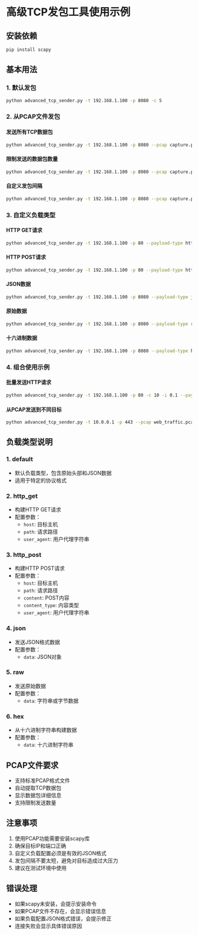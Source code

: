 # 高级TCP发包工具使用示例

## 安装依赖

```bash
pip install scapy
```

## 基本用法

### 1. 默认发包
```bash
python advanced_tcp_sender.py -t 192.168.1.100 -p 8080 -c 5
```

### 2. 从PCAP文件发包

#### 发送所有TCP数据包
```bash
python advanced_tcp_sender.py -t 192.168.1.100 -p 8080 --pcap capture.pcap
```

#### 限制发送的数据包数量
```bash
python advanced_tcp_sender.py -t 192.168.1.100 -p 8080 --pcap capture.pcap --max-packets 10
```

#### 自定义发包间隔
```bash
python advanced_tcp_sender.py -t 192.168.1.100 -p 8080 --pcap capture.pcap -i 0.5
```

### 3. 自定义负载类型

#### HTTP GET请求
```bash
python advanced_tcp_sender.py -t 192.168.1.100 -p 80 --payload-type http_get --payload-config '{"host": "example.com", "path": "/api/test", "user_agent": "CustomBot/1.0"}'
```

#### HTTP POST请求
```bash
python advanced_tcp_sender.py -t 192.168.1.100 -p 80 --payload-type http_post --payload-config '{"host": "example.com", "path": "/api/data", "content": "{\"key\": \"value\"}", "content_type": "application/json"}'
```

#### JSON数据
```bash
python advanced_tcp_sender.py -t 192.168.1.100 -p 8080 --payload-type json --payload-config '{"data": {"message": "Hello World", "timestamp": 1234567890, "user": "test"}}'
```

#### 原始数据
```bash
python advanced_tcp_sender.py -t 192.168.1.100 -p 8080 --payload-type raw --payload-config '{"data": "Hello, this is raw data!"}'
```

#### 十六进制数据
```bash
python advanced_tcp_sender.py -t 192.168.1.100 -p 8080 --payload-type hex --payload-config '{"data": "48656c6c6f20576f726c64"}'
```

### 4. 组合使用示例

#### 批量发送HTTP请求
```bash
python advanced_tcp_sender.py -t 192.168.1.100 -p 80 -c 10 -i 0.1 --payload-type http_get --payload-config '{"host": "192.168.1.100", "path": "/"}'
```

#### 从PCAP发送到不同目标
```bash
python advanced_tcp_sender.py -t 10.0.0.1 -p 443 --pcap web_traffic.pcap -i 0.5 --max-packets 20
```

## 负载类型说明

### 1. default
- 默认负载类型，包含原始头部和JSON数据
- 适用于特定的协议格式

### 2. http_get
- 构建HTTP GET请求
- 配置参数：
  - `host`: 目标主机
  - `path`: 请求路径
  - `user_agent`: 用户代理字符串

### 3. http_post
- 构建HTTP POST请求
- 配置参数：
  - `host`: 目标主机
  - `path`: 请求路径
  - `content`: POST内容
  - `content_type`: 内容类型
  - `user_agent`: 用户代理字符串

### 4. json
- 发送JSON格式数据
- 配置参数：
  - `data`: JSON对象

### 5. raw
- 发送原始数据
- 配置参数：
  - `data`: 字符串或字节数据

### 6. hex
- 从十六进制字符串构建数据
- 配置参数：
  - `data`: 十六进制字符串

## PCAP文件要求

- 支持标准PCAP格式文件
- 自动提取TCP数据包
- 显示数据包详细信息
- 支持限制发送数量

## 注意事项

1. 使用PCAP功能需要安装scapy库
2. 确保目标IP和端口正确
3. 自定义负载配置必须是有效的JSON格式
4. 发包间隔不要太短，避免对目标造成过大压力
5. 建议在测试环境中使用

## 错误处理

- 如果scapy未安装，会提示安装命令
- 如果PCAP文件不存在，会显示错误信息
- 如果负载配置JSON格式错误，会提示修正
- 连接失败会显示具体错误原因 